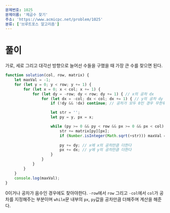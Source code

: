 ```yaml
---
문제번호: 1025
문제이름: '제곱수 찾기'
주소: 'https://www.acmicpc.net/problem/1025'
분류: ['브루트포스 알고리즘']
---
```


# 풀이

가로, 세로 그리고 대각선 방향으로 늘어선 수들을 구했을 때 가장 큰 수를 찾으면 된다.

```js
function solution(col, row, matrix) {
    let maxVal = -1;
    for (let y = 0; y < row; y += 1) {
        for (let x = 0; x < col; x += 1) {
            for (let dy = -row; dy < row; dy += 1) { // x의 공차 dx
                for (let dx = -col; dx < col; dx += 1) { // y의 공차 dy
                    if (!dy && !dx) continue; // 공차가 모두 0인 경우 무한루프에 빠지므로

                    let str = '';
                    let py = y, px = x;

                    while (py >= 0 && py < row && px >= 0 && px < col) { // 접근 가능한 인덱스 일 경우에만
                        str += matrix[py][px];
                        if (Number.isInteger(Math.sqrt(+str))) maxVal = Math.max(maxVal, +str);
                        
                        py += dy; // x에 x의 공차만큼 더한다
                        px += dx; // y에 y의 공차만큼 더한다
                    }
                }
            }
        }
    }
    console.log(maxVal);
}
```

0이거나 공차가 음수인 경우에도 찾아야한다. `-row`에서 `row` 그리고 `-col`에서 `col`가 공차를 지정해주는 부분이며 `while`문 내부의 `px`, `py`값을 공차만큼 더해주며 계산을 해준다.